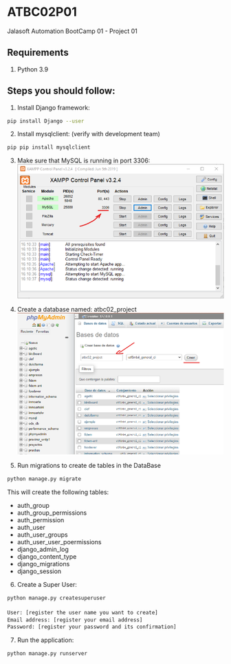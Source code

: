 # ATBC02P01
Jalasoft Automation BootCamp 01 - Project 01

## Requirements

1. Python 3.9

## Steps you should follow:

1. Install Django framework:
```sh
pip install Django --user
```

2. Install mysqlclient: (verify with development team)
```sh
pip pip install mysqlclient
```

3. Make sure that MySQL is running in port 3306:
![Step 3 image](\ATBC02P01\resources\img-step3.png)
   
4. Create a database named: atbc02_project
![Step 4 image](\ATBC02P01\resources\img-step4.png)
   
5. Run migrations to create de tables in the DataBase
```sh
python manage.py migrate
```
This will create the following tables:
- auth_group
- auth_group_permissions
- auth_permission
- auth_user
- auth_user_groups
- auth_user_user_poermissions
- django_admin_log
- django_content_type
- django_migrations
- django_session

6. Create a Super User:
```sh
python manage.py createsuperuser

User: [register the user name you want to create]
Email address: [register your email address]
Password: [register your password and its confirmation]
```
7. Run the application:
```sh
python manage.py runserver
```
